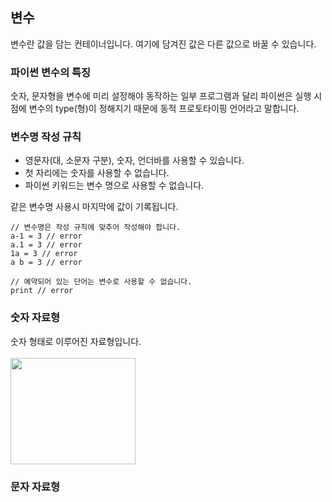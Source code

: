 ## 변수
변수란 값을 담는 컨테이너입니다. 여기에 담겨진 값은 다른 값으로 바꿀 수 있습니다.

### 파이썬 변수의 특징
숫자, 문자형을 변수에 미리 설정해야 동작하는 일부 프로그램과 달리 파이썬은 실행 시점에 변수의 type(형)이 정해지기 때문에 동적 프로토타이핑 언어라고 말합니다.

### 변수명 작성 규칙
- 영문자(대, 소문자 구분), 숫자, 언더바를 사용할 수 있습니다.
- 첫 자리에는 숫자를 사용할 수 없습니다.
- 파이썬 키워드는 변수 명으로 사용할 수 없습니다.

같은 변수명 사용시 마지막에 값이 기록됩니다.

```
// 변수명은 작성 규칙에 맞추어 작성해야 합니다.
a-1 = 3 // error
a.1 = 3 // error
1a = 3 // error
a b = 3 // error

// 예약되어 있는 단어는 변수로 사용할 수 없습니다.
print // error
```

### 숫자 자료형
숫자 형태로 이루어진 자료형입니다. <br /><br />
<img src="https://user-images.githubusercontent.com/56482682/150050785-003a85bd-58de-4904-8935-1d0e41505605.png" width="200" height="170" />

### 문자 자료형

